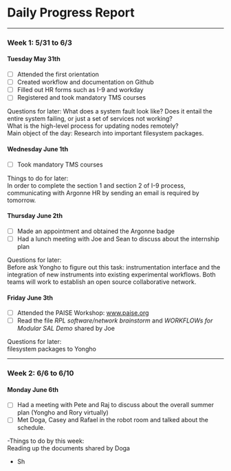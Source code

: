 # Daily Progress Report
----------------------------------------------
### Week 1: 5/31 to 6/3 ###
#### Tuesday May 31th ####

- [ ] Attended the first orientation
- [ ] Created workflow and documentation on Github
- [ ] Filled out HR forms such as I-9 and workday
- [ ] Registered and took mandatory TMS courses

Questions for later:
What does a system fault look like? Does it entail the entire system failing, or just a set of services not working?  
What is the high-level process for updating nodes remotely?  
Main object of the day: Research into important filesystem packages.

#### Wednesday June 1th ####
- [ ] Took mandatory TMS courses  

Things to do for later:  
In order to complete the section 1 and section 2 of I-9 process, communicating with Argonne HR by sending an email is required by tomorrow.  

#### Thursday June 2th ####
- [ ] Made an appointment and obtained the Argonne badge
- [ ] Had a lunch meeting with Joe and Sean to discuss about the internship plan  

Questions for later:  
Before ask Yongho to figure out this task: instrumentation interface and the integration of new instruments into existing experimental workflows. Both teams will work to establish an open source collaborative network.

#### Friday June 3th ####
- [ ] Attended the PAISE Workshop: www.paise.org
- [ ] Read the file *RPL software/network brainstorm* and *WORKFLOWs for Modular SAL Demo* shared by Joe   

Questions for later:  
filesystem packages to Yongho  

----------------------------------------------
### Week 2: 6/6 to 6/10 ###
#### Monday June 6th ####
- [ ] Had a meeting with Pete and Raj to discuss about the overall summer plan (Yongho and Rory virtually)
- [ ] Met Doga, Casey and Rafael in the robot room and talked about the schedule.  

-Things to do by this week:  
Reading up the documents shared by Doga  
- Sh
